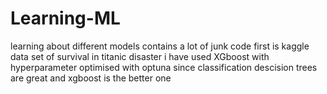 # Learning-ML
learning about different models contains a lot of junk code
first is kaggle data set of survival in titanic disaster
i have used XGboost with hyperparameter optimised with optuna
since classification descision trees are great and xgboost is the better one
